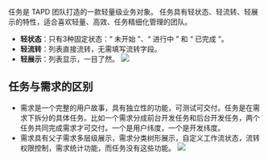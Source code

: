 任务是 TAPD 团队打造的一款轻量级业务对象。
任务具有轻状态、轻流转、轻展示的特性，适合喜欢轻量、高效、任务精细化管理的团队。
- **轻状态**：只有3种固定状态：“ 未开始 ”、“ 进行中 ” 和 “ 已完成 ”。
- **轻流转**：列表直接流转，无需填写流转字段。
- **轻展示**：列表显示，一目了然。
![](//mc.qcloudimg.com/static/img/6d4b16ef36698a3306b8c17d98828dbb/image.png)

## 任务与需求的区别
- 需求是一个完整的用户故事，具有独立性的功能，可测试可交付。任务是在需求下拆分的具体任务。比如一个需求分成前台开发任务和后台开发任务，两个任务共同完成需求才可交付。一个是用户纬度，一个是开发纬度。
- 需求具有父子需求多层级展示，需求分类树形展示，自定义工作流状态，流转权限控制，需求统计功能，而任务没有这些功能。
![](//mc.qcloudimg.com/static/img/55fb8306c70421e1b9789e415bcf77d7/image.png)


